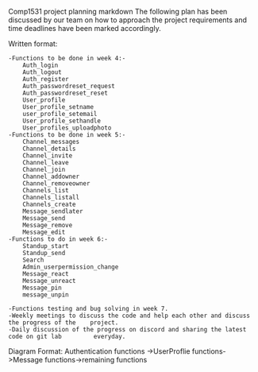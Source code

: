 Comp1531 project planning markdown
    The following plan has been discussed by our team on how to approach the project requirements and time deadlines have been marked accordingly.

Written format:
    
    -Functions to be done in week 4:-
        Auth_login
        Auth_logout
        Auth_register
        Auth_passwordreset_request
        Auth_passwordreset_reset
        User_profile
        User_profile_setname
        user_profile_setemail
        User_profile_sethandle
        User_profiles_uploadphoto
    -Functions to be done in week 5:-
        Channel_messages
        Channel_details
        Channel_invite
        Channel_leave
        Channel_join
        Channel_addowner
        Channel_removeowner
        Channels_list
        Channels_listall
        Channels_create
        Message_sendlater
        Message_send
        Message_remove
        Message_edit
    -Functions to do in week 6:-
        Standup_start
        Standup_send
        Search
        Admin_userpermission_change
        Message_react
        Message_unreact
        Message_pin
        message_unpin

    -Functions testing and bug solving in week 7.
    -Weekly meetings to discuss the code and help each other and discuss the progress of the    project.
    -Daily discussion of the progress on discord and sharing the latest code on git lab         everyday.

Diagram Format:
        Authentication functions ->UserProflie functions->Message functions->remaining functions

